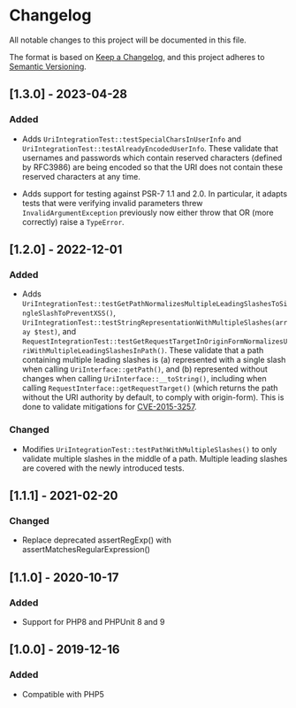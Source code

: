# Changelog

All notable changes to this project will be documented in this file.

The format is based on [Keep a Changelog](https://keepachangelog.com/en/1.0.0/),
and this project adheres to [Semantic Versioning](https://semver.org/spec/v2.0.0.html).

## [1.3.0] - 2023-04-28

### Added

- Adds `UriIntegrationTest::testSpecialCharsInUserInfo` and `UriIntegrationTest::testAlreadyEncodedUserInfo`.
  These validate that usernames and passwords which contain reserved characters (defined by RFC3986) are being encoded
  so that the URI does not contain these reserved characters at any time.

- Adds support for testing against PSR-7 1.1 and 2.0. In particular, it adapts tests that were verifying invalid parameters threw `InvalidArgumentException` previously now either throw that OR (more correctly) raise a `TypeError`.

## [1.2.0] - 2022-12-01

### Added

- Adds `UriIntegrationTest::testGetPathNormalizesMultipleLeadingSlashesToSingleSlashToPreventXSS()`, `UriIntegrationTest::testStringRepresentationWithMultipleSlashes(array $test)`, and `RequestIntegrationTest::testGetRequestTargetInOriginFormNormalizesUriWithMultipleLeadingSlashesInPath()`.
  These validate that a path containing multiple leading slashes is (a) represented with a single slash when calling `UriInterface::getPath()`, and (b) represented without changes when calling `UriInterface::__toString()`, including when calling `RequestInterface::getRequestTarget()` (which returns the path without the URI authority by default, to comply with origin-form).
  This is done to validate mitigations for [CVE-2015-3257](https://cve.mitre.org/cgi-bin/cvename.cgi?name=CVE-2015-3257).

### Changed

- Modifies `UriIntegrationTest::testPathWithMultipleSlashes()` to only validate multiple slashes in the middle of a path.
  Multiple leading slashes are covered with the newly introduced tests.


## [1.1.1] - 2021-02-20

### Changed

- Replace deprecated assertRegExp() with assertMatchesRegularExpression()

## [1.1.0] - 2020-10-17

### Added

- Support for PHP8 and PHPUnit 8 and 9

## [1.0.0] - 2019-12-16

### Added
- Compatible with PHP5
